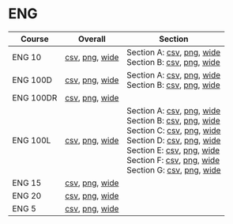 # ENG

| Course | Overall | Section |
| ------ | ------- | ------- |
| ENG 10 | [csv](https://github.com/UCSD-Historical-Enrollment-Data/2023Fall/blob/main/overall/ENG%2010.csv), [png](https://raw.githubusercontent.com/UCSD-Historical-Enrollment-Data/2023Fall/main/plot_overall/ENG%2010.png), [wide](https://raw.githubusercontent.com/UCSD-Historical-Enrollment-Data/2023Fall/main/plot_overall_wide/ENG%2010.png) | Section A: [csv](https://github.com/UCSD-Historical-Enrollment-Data/2023Fall/blob/main/section/ENG%2010_A.csv), [png](https://raw.githubusercontent.com/UCSD-Historical-Enrollment-Data/2023Fall/main/plot_section/ENG%2010_A.png), [wide](https://raw.githubusercontent.com/UCSD-Historical-Enrollment-Data/2023Fall/main/plot_section_wide/ENG%2010_A.png)<br>Section B: [csv](https://github.com/UCSD-Historical-Enrollment-Data/2023Fall/blob/main/section/ENG%2010_B.csv), [png](https://raw.githubusercontent.com/UCSD-Historical-Enrollment-Data/2023Fall/main/plot_section/ENG%2010_B.png), [wide](https://raw.githubusercontent.com/UCSD-Historical-Enrollment-Data/2023Fall/main/plot_section_wide/ENG%2010_B.png) |
| ENG 100D | [csv](https://github.com/UCSD-Historical-Enrollment-Data/2023Fall/blob/main/overall/ENG%20100D.csv), [png](https://raw.githubusercontent.com/UCSD-Historical-Enrollment-Data/2023Fall/main/plot_overall/ENG%20100D.png), [wide](https://raw.githubusercontent.com/UCSD-Historical-Enrollment-Data/2023Fall/main/plot_overall_wide/ENG%20100D.png) | Section A: [csv](https://github.com/UCSD-Historical-Enrollment-Data/2023Fall/blob/main/section/ENG%20100D_A.csv), [png](https://raw.githubusercontent.com/UCSD-Historical-Enrollment-Data/2023Fall/main/plot_section/ENG%20100D_A.png), [wide](https://raw.githubusercontent.com/UCSD-Historical-Enrollment-Data/2023Fall/main/plot_section_wide/ENG%20100D_A.png)<br>Section B: [csv](https://github.com/UCSD-Historical-Enrollment-Data/2023Fall/blob/main/section/ENG%20100D_B.csv), [png](https://raw.githubusercontent.com/UCSD-Historical-Enrollment-Data/2023Fall/main/plot_section/ENG%20100D_B.png), [wide](https://raw.githubusercontent.com/UCSD-Historical-Enrollment-Data/2023Fall/main/plot_section_wide/ENG%20100D_B.png) |
| ENG 100DR | [csv](https://github.com/UCSD-Historical-Enrollment-Data/2023Fall/blob/main/overall/ENG%20100DR.csv), [png](https://raw.githubusercontent.com/UCSD-Historical-Enrollment-Data/2023Fall/main/plot_overall/ENG%20100DR.png), [wide](https://raw.githubusercontent.com/UCSD-Historical-Enrollment-Data/2023Fall/main/plot_overall_wide/ENG%20100DR.png) |  |
| ENG 100L | [csv](https://github.com/UCSD-Historical-Enrollment-Data/2023Fall/blob/main/overall/ENG%20100L.csv), [png](https://raw.githubusercontent.com/UCSD-Historical-Enrollment-Data/2023Fall/main/plot_overall/ENG%20100L.png), [wide](https://raw.githubusercontent.com/UCSD-Historical-Enrollment-Data/2023Fall/main/plot_overall_wide/ENG%20100L.png) | Section A: [csv](https://github.com/UCSD-Historical-Enrollment-Data/2023Fall/blob/main/section/ENG%20100L_A.csv), [png](https://raw.githubusercontent.com/UCSD-Historical-Enrollment-Data/2023Fall/main/plot_section/ENG%20100L_A.png), [wide](https://raw.githubusercontent.com/UCSD-Historical-Enrollment-Data/2023Fall/main/plot_section_wide/ENG%20100L_A.png)<br>Section B: [csv](https://github.com/UCSD-Historical-Enrollment-Data/2023Fall/blob/main/section/ENG%20100L_B.csv), [png](https://raw.githubusercontent.com/UCSD-Historical-Enrollment-Data/2023Fall/main/plot_section/ENG%20100L_B.png), [wide](https://raw.githubusercontent.com/UCSD-Historical-Enrollment-Data/2023Fall/main/plot_section_wide/ENG%20100L_B.png)<br>Section C: [csv](https://github.com/UCSD-Historical-Enrollment-Data/2023Fall/blob/main/section/ENG%20100L_C.csv), [png](https://raw.githubusercontent.com/UCSD-Historical-Enrollment-Data/2023Fall/main/plot_section/ENG%20100L_C.png), [wide](https://raw.githubusercontent.com/UCSD-Historical-Enrollment-Data/2023Fall/main/plot_section_wide/ENG%20100L_C.png)<br>Section D: [csv](https://github.com/UCSD-Historical-Enrollment-Data/2023Fall/blob/main/section/ENG%20100L_D.csv), [png](https://raw.githubusercontent.com/UCSD-Historical-Enrollment-Data/2023Fall/main/plot_section/ENG%20100L_D.png), [wide](https://raw.githubusercontent.com/UCSD-Historical-Enrollment-Data/2023Fall/main/plot_section_wide/ENG%20100L_D.png)<br>Section E: [csv](https://github.com/UCSD-Historical-Enrollment-Data/2023Fall/blob/main/section/ENG%20100L_E.csv), [png](https://raw.githubusercontent.com/UCSD-Historical-Enrollment-Data/2023Fall/main/plot_section/ENG%20100L_E.png), [wide](https://raw.githubusercontent.com/UCSD-Historical-Enrollment-Data/2023Fall/main/plot_section_wide/ENG%20100L_E.png)<br>Section F: [csv](https://github.com/UCSD-Historical-Enrollment-Data/2023Fall/blob/main/section/ENG%20100L_F.csv), [png](https://raw.githubusercontent.com/UCSD-Historical-Enrollment-Data/2023Fall/main/plot_section/ENG%20100L_F.png), [wide](https://raw.githubusercontent.com/UCSD-Historical-Enrollment-Data/2023Fall/main/plot_section_wide/ENG%20100L_F.png)<br>Section G: [csv](https://github.com/UCSD-Historical-Enrollment-Data/2023Fall/blob/main/section/ENG%20100L_G.csv), [png](https://raw.githubusercontent.com/UCSD-Historical-Enrollment-Data/2023Fall/main/plot_section/ENG%20100L_G.png), [wide](https://raw.githubusercontent.com/UCSD-Historical-Enrollment-Data/2023Fall/main/plot_section_wide/ENG%20100L_G.png) |
| ENG 15 | [csv](https://github.com/UCSD-Historical-Enrollment-Data/2023Fall/blob/main/overall/ENG%2015.csv), [png](https://raw.githubusercontent.com/UCSD-Historical-Enrollment-Data/2023Fall/main/plot_overall/ENG%2015.png), [wide](https://raw.githubusercontent.com/UCSD-Historical-Enrollment-Data/2023Fall/main/plot_overall_wide/ENG%2015.png) |  |
| ENG 20 | [csv](https://github.com/UCSD-Historical-Enrollment-Data/2023Fall/blob/main/overall/ENG%2020.csv), [png](https://raw.githubusercontent.com/UCSD-Historical-Enrollment-Data/2023Fall/main/plot_overall/ENG%2020.png), [wide](https://raw.githubusercontent.com/UCSD-Historical-Enrollment-Data/2023Fall/main/plot_overall_wide/ENG%2020.png) |  |
| ENG 5 | [csv](https://github.com/UCSD-Historical-Enrollment-Data/2023Fall/blob/main/overall/ENG%205.csv), [png](https://raw.githubusercontent.com/UCSD-Historical-Enrollment-Data/2023Fall/main/plot_overall/ENG%205.png), [wide](https://raw.githubusercontent.com/UCSD-Historical-Enrollment-Data/2023Fall/main/plot_overall_wide/ENG%205.png) |  |
